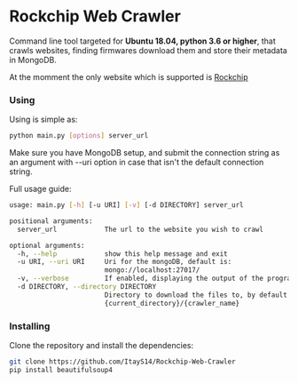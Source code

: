 # Rockchip Web Crawler

Command line tool targeted for **Ubuntu 18.04, python 3.6 or higher**,  that crawls websites, finding firmwares download them and store their metadata in MongoDB.

At the momment the only website which is supported is [Rockchip]('https://www.rockchipfirmware.com/')

### Using 

Using is simple as:

```bash
python main.py [options] server_url
```

Make sure you have MongoDB setup, and submit the connection string as an argument with --uri option in case that isn't the default connection string.

Full usage guide:

```bash
usage: main.py [-h] [-u URI] [-v] [-d DIRECTORY] server_url

positional arguments:
  server_url            The url to the website you wish to crawl

optional arguments:
  -h, --help            show this help message and exit
  -u URI, --uri URI     Uri for the mongoDB, default is:
                        mongo://localhost:27017/
  -v, --verbose         If enabled, displaying the output of the program
  -d DIRECTORY, --directory DIRECTORY
                        Directory to download the files to, by default in
                        {current_directory}/{crawler_name}
```

### Installing

Clone the repository and install the dependencies:

 ```bash
git clone https://github.com/ItayS14/Rockchip-Web-Crawler
pip install beautifulsoup4
 ```



